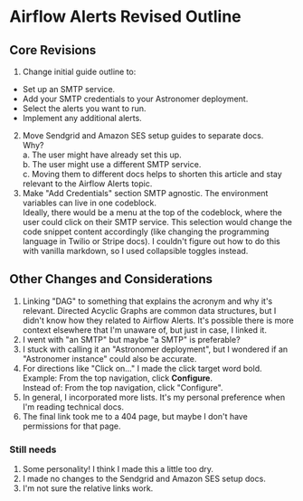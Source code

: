 # Airflow Alerts Revised Outline

## Core Revisions
1. Change initial guide outline to:
  - Set up an SMTP service.
  - Add your SMTP credentials to your Astronomer deployment.
  - Select the alerts you want to run.
  - Implement any additional alerts.

2. Move Sendgrid and Amazon SES setup guides to separate docs. \
  Why? \
    a. The user might have already set this up. \
    b. The user might use a different SMTP service. \
    c. Moving them to different docs helps to shorten this article and stay relevant to the Airflow Alerts topic.
3. Make "Add Credentials" section SMTP agnostic. The environment variables can live in one codeblock. \
  Ideally, there would be a menu at the top of the codeblock, where the user could click on their SMTP service. This selection would change the code snippet content accordingly (like changing the programming language in Twilio or Stripe docs). I couldn't figure out how to do this with vanilla markdown, so I used collapsible toggles instead.

## Other Changes and Considerations
1. Linking "DAG" to something that explains the acronym and why it's relevant. Directed Acyclic Graphs are common data structures, but I didn't know how they related to Airflow Alerts. It's possible there is more context elsewhere that I'm unaware of, but just in case, I linked it.
2. I went with "an SMTP" but maybe "a SMTP" is preferable?
3. I stuck with calling it an "Astronomer deployment", but I wondered if an "Astronomer instance" could also be accurate.
4. For directions like "Click on..." I made the click target word bold. \
Example: From the top navigation, click **Configure**. \
Instead of: From the top navigation, click "Configure".
5. In general, I incorporated more lists. It's my personal preference when I'm reading technical docs.
6. The final link took me to a 404 page, but maybe I don't have permissions for that page.


### Still needs
1. Some personality! I think I made this a little too dry.
2. I made no changes to the Sendgrid and Amazon SES setup docs.
3. I'm not sure the relative links work.
